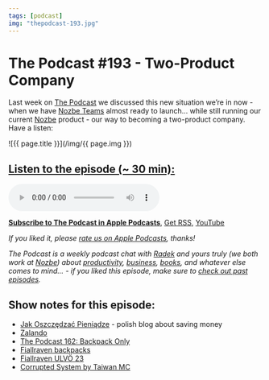 ```yaml
---
tags: [podcast]
img: "thepodcast-193.jpg"
---
```


# The Podcast #193 - Two-Product Company

Last week on [The Podcast][p] we discussed this new situation we’re in now - when we have [Nozbe Teams](https://michael.gratis/nozbeteams) almost ready to launch... while still running our current [Nozbe](https://michael.gratis/nozbe) product - our way to becoming a two-product company. Have a listen:

<!--More-->

![{{ page.title }}](/img/{{ page.img }})

## [Listen to the episode (~ 30 min):][e]

<audio controls>
<source src="https://files.nozbe.com/podcast/193.mp3" type="audio/mpeg">
</audio>

**[Subscribe to The Podcast in Apple Podcasts][i]**, [Get RSS][rss], [YouTube][y]

*If you liked it, please [rate us on Apple Podcasts][i], thanks!*

*The Podcast is a weekly podcast chat with [Radek][r] and yours truly (we both work at [Nozbe][n]) about [productivity](/tag/productivity), [business](/tag/business), [books](/tag/books), and whatever else comes to mind… - if you liked this episode, make sure to [check out past episodes](/tag/podcast).*

## Show notes for this episode:

  * [Jak Oszczędzać Pieniądze](https://jakoszczedzacpieniadze.pl/) - polish blog about saving money
  * [Zalando](https://www.zalando.pl/)
  * [The Podcast 162: Backpack Only](https://thepodcast.fm/episodes/162)
  * [Fiallraven backpacks](https://www.fjallraven.eu/equipment/backpacks-bags/)
  * [Fiallraven ULVÖ 23](https://www.fjallraven.com/us/en-us/bags-gear/ulvo-23)
  * [Corrupted System by Taiwan MC](https://soundcloud.com/taiwanmc/liquid-wicked-featuring-3)

[y]: https://michael.gratis/thepodcastyt
[rss]: http://thepodcast.fm/episodes?format=RSS
[e]: http://thepodcast.fm/episodes/193

[p]: https://michael.gratis/thepodcastfm
[n]: https://michael.gratis/nozbe
[r]: https://michael.gratis/radex
[i]: https://michael.gratis/thepodcast
[o]: https://michael.gratis/ipadonly

